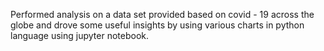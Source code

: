 Performed analysis on a data set provided based on covid - 19 across the globe and drove some useful insights by using various charts in python language using jupyter notebook.
